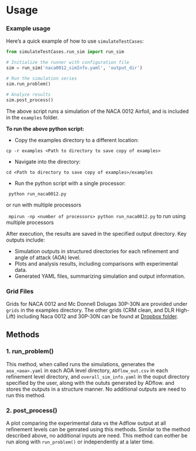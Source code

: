 # Usage
### Example usage
Here’s a quick example of how to use `simulateTestCases`:

```python
from simulateTestCases.run_sim import run_sim

# Initialize the runner with configuration file
sim = run_sim('naca0012_simInfo.yaml', 'output_dir')

# Run the simulation series
sim.run_problem()

# Analyze results
sim.post_process()
```

The above script runs a simulation of the NACA 0012 Airfoil, and is included in the `examples` folder. 

**To run the above python script:**

- Copy the examples directory to a different location:

``` cp -r examples <Path to directory to save copy of examples> ```

- Navigate into the directory:

``` cd <Path to directory to save copy of examples>/examples ```

- Run the python script with a single processor:

``` python run_naca0012.py```

or run with multiple processors

 ``` mpirun -np <number of processors> python run_naca0012.py``` to run using multiple processors

After execution, the results are saved in the specified output directory. Key outputs include:

- Simulation outputs in structured directories for each refinement and angle of attack (AOA) level.
- Plots and analysis results, including comparisons with experimental data.
- Generated YAML files, summarizing simulation and output information.


### Grid Files
Grids for NACA 0012 and Mc Donnell Dolugas 30P-30N are provided under `grids` in the examples directory. The other grids (CRM clean, and DLR High-Lift) including Naca 0012 and 30P-30N can be found at [Dropbox folder](https://www.dropbox.com/scl/fo/fezdu5be849c78vze7l19/ACCsSHpLGEwCcyFEPWj2FB0?rlkey=ixbr0606y3vx5eadrs61b9cz3&st=i4evwxed&dl=0).

## Methods
### 1. run_problem()
This method, when called runs the simulations, generates the `aoa_<aoa>.yaml` in each AOA level directory, `ADflow_out.csv` in each refinement level directory, and `overall_sim_info.yaml` in the ouput directory specified by the user, along with the oututs generated by ADflow. and stores the outputs in a structure manner. No additional outputs are need to run this method.

### 2. post_process()
A plot comparing the experimental data vs the Adflow output at all refinement levels can be genrated using this methods. Similar to the method described above, no additional inputs are need. This method can eother be run along with `run_problem()` or independently at a later time.
